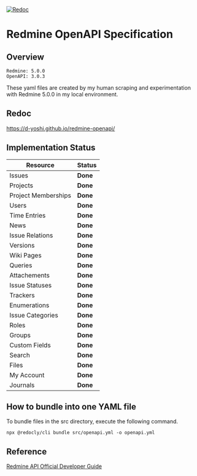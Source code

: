 [![Redoc](https://github.com/d-yoshi/redmine-openapi/actions/workflows/redoc.yml/badge.svg)](https://github.com/d-yoshi/redmine-openapi/actions/workflows/redoc.yml)

# Redmine OpenAPI Specification

## Overview

```
Redmine: 5.0.0
OpenAPI: 3.0.3
```

These yaml files are created by my human scraping and experimentation with Redmine 5.0.0 in my local environment.

## Redoc

https://d-yoshi.github.io/redmine-openapi/

## Implementation Status

| Resource            | Status   |
| ------------------- | -------- |
| Issues              | **Done** |
| Projects            | **Done** |
| Project Memberships | **Done** |
| Users               | **Done** |
| Time Entries        | **Done** |
| News                | **Done** |
| Issue Relations     | **Done** |
| Versions            | **Done** |
| Wiki Pages          | **Done** |
| Queries             | **Done** |
| Attachements        | **Done** |
| Issue Statuses      | **Done** |
| Trackers            | **Done** |
| Enumerations        | **Done** |
| Issue Categories    | **Done** |
| Roles               | **Done** |
| Groups              | **Done** |
| Custom Fields       | **Done** |
| Search              | **Done** |
| Files               | **Done** |
| My Account          | **Done** |
| Journals            | **Done** |

## How to bundle into one YAML file

To bundle files in the src directory, execute the following command.

```
npx @redocly/cli bundle src/openapi.yml -o openapi.yml
```

## Reference

[Redmine API Official Developer Guide](https://www.redmine.org/projects/redmine/wiki/Rest_api)
